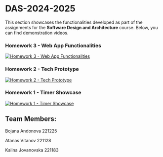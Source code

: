# DAS-2024-2025

This section showcases the functionalities developed as part of the assignments for the **Software Design and Architecture** course. Below, you can find demonstration videos.

### Homework 3 - Web App Functionalities
[![Homework 3 - Web App Functionalities](https://i.vimeocdn.com/video/1965841560-a111c62e765e943186ed176feb3e0738b1d24781c0f940d9643447157046871d-d?f=webp)](https://vimeo.com/1042781956?share=copy)

### Homework 2 - Tech Prototype 
[![Homework 2 - Tech Prototype](https://i.vimeocdn.com/video/1957719319-ac67528b6a01516eb7a7cac18949a357591b4e4f82301edae4830dbe641dedae-d?f=webp)](https://vimeo.com/1036081107?share=copy)

### Homework 1 - Timer Showcase
[![Homework 1 - Timer Showcase](https://i.vimeocdn.com/video/1948219210-8acd46e4e8019297bef4e56305c991f824abc574c3833a2821ed7599df3fbc5c-d?f=webp)](https://vimeo.com/1028118675)


## Team Members:
Bojana Andonova 221225

Atanas Vitanov 221128

Kalina Jovanovska 221183





